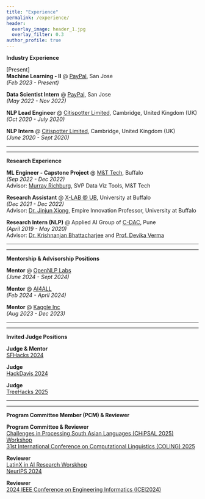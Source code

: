 ```yaml
---
title: "Experience"
permalink: /experience/
header:
  overlay_image: header_1.jpg
  overlay_filter: 0.3
author_profile: true
---
```

<b>Industry Experience</b>

[Present]<br>
<b>Machine Learning - II</b> @ <a href="https://www.linkedin.com/company/paypal"> PayPal</a>, San Jose <br>
<i>(Feb 2023 - Present)</i><br>

<b>Data Scientist Intern</b> @ <a href="https://www.linkedin.com/company/paypal"> PayPal</a>, San Jose <br>
<i>(May 2022 - Nov 2022)</i><br>

<b>NLP Lead Engineer</b> @ <a href="http://citispotter.com/"> Citispotter Limited</a>, Cambridge, United Kingdom (UK)<br>
<i>(Oct 2020 - July 2020)</i><br>

<b>NLP Intern</b> @ <a href="http://citispotter.com/"> Citispotter Limited</a>, Cambridge, United Kingdom (UK)<br>
<i>(June 2020 - Sept 2020)</i><br>

---
---

<b>Research Experience</b>

<b>ML Engineer - Capstone Project</b> @ <a href="https://www3.mtb.com/careers/technology-careers"> M&T Tech</a>, Buffalo <br>
<i>(Sep 2022 - Dec 2022)</i><br> 
Advisor: [Murray Richburg](https://www.linkedin.com/in/murrayrichburg/), SVP Data Viz Tools, M&T Tech<br>

<b>Research Assistant</b> @ <a href="https://www.xlab-ub.com/home"> X-LAB @ UB</a>, University at Buffalo<br>
<i>(Dec 2021 - Dec 2022)</i><br> 
Advisor: [Dr. Jinjun Xiong](https://www.xlab-ub.com/home), Empire Innovation Professor, University at Buffalo <br>

<b>Research Intern (NLP)</b> @ Applied AI Group of <a href="https://www.cdac.in/">C-DAC</a>, Pune<br>
<i>(April 2019 - May 2020)</i><br>
Advisor: [Dr. Krishnanjan Bhattacharjee](https://www.linkedin.com/in/dr-krishnanjan-bhattacharjee-b1852141/) and [Prof. Devika Verma](https://www.linkedin.com/in/devikaverma/)

---
---

<b>Mentorship & Advisorship Positions</b>

<b>Mentor</b> @ [OpenNLP Labs](https://www.linkedin.com/company/opennlp/)<br>
<i>(June 2024 - Sept 2024)</i><br>

<b>Mentor</b> @ [AI4ALL](https://ai-4-all.org/)<br> 
<i>(Feb 2024 - April 2024)</i><br> 

<b>Mentor</b> @ [Kaggle Inc](https://www.kaggle.com/kagglex) <br>
<i>(Aug 2023 - Dec 2023)</i><br> 

---
---

<b>Invited Judge Positions</b>

<b>Judge & Mentor</b> <br>
[SFHacks 2024](https://www.linkedin.com/posts/paritoshkatre_sfhacks-sfbayarea-hackathon-activity-7183160116278407168-g7_G?utm_source=share&utm_medium=member_desktop)<br>

<b>Judge</b> <br>
[HackDavis 2024](https://2024.hackdavis.io/)<br>

<b>Judge</b><br>
[TreeHacks 2025](https://www.treehacks.com/)<br>

---
---

<b>Program Committee Member (PCM) & Reviewer</b>

<b>Program Committee & Reviewer</b><br>
[Challenges in Processing South Asian Languages (CHiPSAL 2025) Workshop](https://aclanthology.org/2025.chipsal-1.pdf)<br>
[31st International Conference on Computational Linguistics (COLING) 2025](https://coling2025.org/)<br>

<b>Reviewer</b><br>
[LatinX in AI Research Worskhop](https://www.latinxinai.org/neurips-2024)<br>
[NeurIPS 2024](https://neurips.cc/)<br>

<b>Reviewer</b><br>
[2024 IEEE Conference on Engineering Informatics (ICEI2024)](https://easychair.org/cfp/ICEI-2024)



